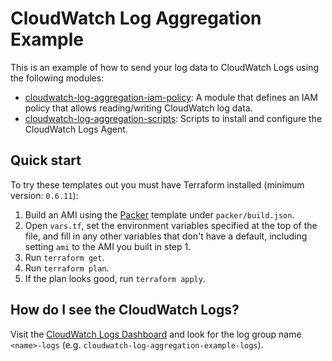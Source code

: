 # CloudWatch Log Aggregation Example

This is an example of how to send your log data to CloudWatch Logs using the following modules:

* [cloudwatch-log-aggregation-iam-policy](/modules/logs/cloudwatch-log-aggregation-iam-policy): A module that defines
  an IAM policy that allows reading/writing CloudWatch log data.
* [cloudwatch-log-aggregation-scripts](/modules/logs/cloudwatch-log-aggregation-scripts): Scripts to install and
  configure the CloudWatch Logs Agent.

## Quick start

To try these templates out you must have Terraform installed (minimum version: `0.6.11`):

1. Build an AMI using the [Packer](https://www.packer.io/) template under `packer/build.json`.
1. Open `vars.tf`, set the environment variables specified at the top of the file, and fill in any other variables that
   don't have a default, including setting `ami` to the AMI you built in step 1.
1. Run `terraform get`.
1. Run `terraform plan`.
1. If the plan looks good, run `terraform apply`.

## How do I see the CloudWatch Logs?

Visit the [CloudWatch Logs Dashboard](https://console.aws.amazon.com/cloudwatch/home#logs:) and look for the log group
name `<name>-logs` (e.g. `cloudwatch-log-aggregation-example-logs`).
